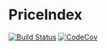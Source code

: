 # PriceIndex

[![Build Status](https://travis-ci.com/sejinahn2/PriceIndex.jl.svg?branch=master)](https://travis-ci.com/sejinahn2/PriceIndex.jl)
[![CodeCov](https://codecov.io/gh/sejinahn2/PriceIndex.jl/branch/master/graph/badge.svg)](https://codecov.io/gh/sejinahn2/PriceIndex.jl)
